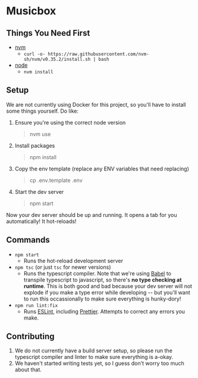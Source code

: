# Musicbox

## Things You Need First

- [nvm](https://github.com/nvm-sh/nvm)
  - `curl -o- https://raw.githubusercontent.com/nvm-sh/nvm/v0.35.2/install.sh | bash
`
- [node](https://nodejs.org/en/)
  - `nvm install`

## Setup

We are not currently using Docker for this project, so you'll have to install some things yourself.  Do like:

1. Ensure you're using the correct node version
    > nvm use
2. Install packages
    > npm install
3. Copy the env template (replace any ENV variables that need replacing)
    > cp .env.template .env
4. Start the dev server
    > npm start

Now your dev server should be up and running.  It opens a tab for you automatically!  It hot-reloads!

## Commands

- `npm start`
  - Runs the hot-reload development server
- `npm tsc` (or just `tsc` for newer versions)
  - Runs the typescript compiler.  Note that we're using [Babel](https://babeljs.io/) to transpile typescript to javascript, so there's **no type checking at runtime**.  This is both good and bad because your dev server will not explode if you make a type error while developing -- but you'll want to run this occassionally to make sure everything is hunky-dory!
- `npm run lint:fix`
  - Runs [ESLint](https://eslint.org/), including [Prettier](https://prettier.io/). Attempts to correct any errors you make.

## Contributing

1.  We do not currently have a build server setup, so please run the typescript compiler and linter to make sure everything is a-okay.
2.  We haven't started writing tests yet, so I guess don't worry too much about that.
